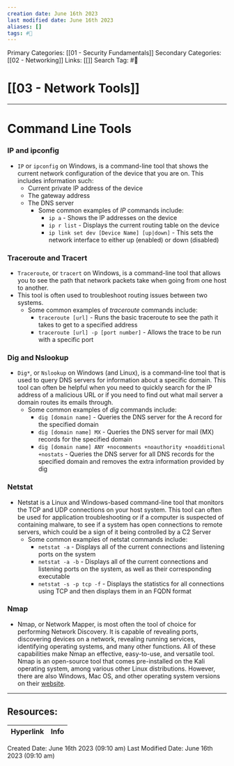 ```yaml
---
creation date: June 16th 2023
last modified date: June 16th 2023
aliases: []
tags: #📖
---
```


Primary Categories: [[01 - Security Fundamentals]] 
Secondary Categories: [[02 - Networking]] 
Links: [[]] 
Search Tag: #📖  

# [[03 - Network Tools]]  
---

# Command Line Tools

### IP and ipconfig
- `IP` or `ipconfig` on Windows, is a command-line tool that shows the current network configuration of the device that you are on. This includes information such:
	- Current private IP address of the device
	- The gateway address
	- The DNS server
		- Some common examples of _IP_ commands include:
			- `ip a` - Shows the IP addresses on the device
			- `ip r list` - Displays the current routing table on the device
			- `ip link set dev [Device Name] [up|down]` - This sets the network interface to either up (enabled) or down (disabled)

### Traceroute and Tracert
- `Traceroute`, or `tracert` on Windows, is a command-line tool that allows you to see the path that network packets take when going from one host to another.
- This tool is often used to troubleshoot routing issues between two systems.
	- Some common examples of _traceroute_ commands include:
		- `traceroute [url]` - Runs the basic traceroute to see the path it takes to get to a specified address
		- `traceroute [url] -p [port number]` - Allows the trace to be run with a specific port

### Dig and Nslookup
- `Dig*`, or `Nslookup` on Windows (and Linux), is a command-line tool that is used to query DNS servers for information about a specific domain. This tool can often be helpful when you need to quickly search for the IP address of a malicious URL or if you need to find out what mail server a domain routes its emails through.
	- Some common examples of _dig_ commands include:
		- `dig [domain name]` - Queries the DNS server for the A record for the specified domain
		- `dig [domain name] MX` - Queries the DNS server for mail (MX) records for the specified domain
		- `dig [domain name] ANY +nocomments +noauthority +noadditional +nostats` - Queries the DNS server for all DNS records for the specified domain and removes the extra information provided by dig

### Netstat
- Netstat is a Linux and Windows-based command-line tool that monitors the TCP and UDP connections on your host system. This tool can often be used for application troubleshooting or if a computer is suspected of containing malware, to see if a system has open connections to remote servers, which could be a sign of it being controlled by a C2 Server
	- Some common examples of netstat commands include:
		- `netstat -a` - Displays all of the current connections and listening ports on the system
		- `netstat -a -b` - Displays all of the current connections and listening ports on the system, as well as their corresponding executable
		- `netstat -s -p tcp -f` - Displays the statistics for all connections using TCP and then displays them in an FQDN format

### Nmap
- Nmap, or Network Mapper, is most often the tool of choice for performing Network Discovery. It is capable of revealing ports, discovering devices on a network, revealing running services, identifying operating systems, and many other functions. All of these capabilities make Nmap an effective, easy-to-use, and versatile tool. Nmap is an open-source tool that comes pre-installed on the Kali operating system, among various other Linux distributions. However, there are also Windows, Mac OS, and other operating system versions on their [website](https://nmap.org/download.html).









___

## Resources:

| Hyperlink | Info |
| --------- | ---- |


Created Date: June 16th 2023 (09:10 am) 
Last Modified Date: June 16th 2023 (09:10 am)
